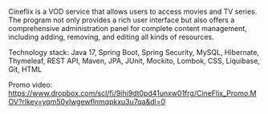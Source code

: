 Cineflix is a VOD service that allows users to access movies and TV series. The program not only provides a rich user interface but also offers a comprehensive administration panel for complete content management, including adding, removing, and editing all kinds of resources.

Technology stack:
Java 17, Spring Boot, Spring Security, MySQL, Hibernate, Thymeleaf, REST API, Maven, JPA, JUnit, Mockito, Lombok, CSS, Liquibase, Git, HTML

Promo video:
https://www.dropbox.com/scl/fi/9ihi9dt0pd41unxw01frg/CineFlix_Promo.MOV?rlkey=yqm50ylwgewflnmqpkxu3u7qa&dl=0
